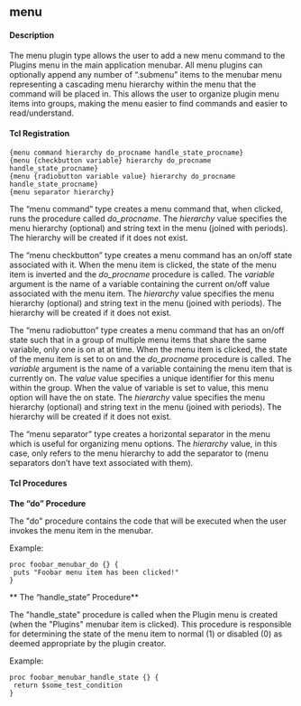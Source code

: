 ## menu

#### Description

The menu plugin type allows the user to add a new menu command to the Plugins menu in the main application menubar.  All menu plugins can optionally append any number of “.submenu” items to the menubar menu representing a cascading menu hierarchy within the menu that the command will be placed in.  This allows the user to organize plugin menu items into groups, making the menu easier to find commands and easier to read/understand.

#### Tcl Registration

	{menu command hierarchy do_procname handle_state_procname}
	{menu {checkbutton variable} hierarchy do_procname handle_state_procname}
	{menu {radiobutton variable value} hierarchy do_procname handle_state_procname}
	{menu separator hierarchy}

The “menu command” type creates a menu command that, when clicked, runs the procedure called _do\_procname_.  The _hierarchy_ value specifies the menu hierarchy (optional) and string text in the menu (joined with periods).  The hierarchy will be created if it does not exist.

The “menu checkbutton” type creates a menu command has an on/off state associated with it.  When the menu item is clicked, the state of the menu item is inverted and the _do\_procname_ procedure is called.  The _variable_ argument is the name of a variable containing the current on/off value associated with the menu item.  The _hierarchy_ value specifies the menu hierarchy (optional) and string text in the menu (joined with periods).  The hierarchy will be created if it does not exist.

The “menu radiobutton” type creates a menu command that has an on/off state such that in a group of multiple menu items that share the same variable, only one is on at at time.  When the menu item is clicked, the state of the menu item is set to on and the _do\_procname_ procedure is called.  The _variable_ argument is the name of a variable containing the menu item that is currently on.  The _value_ value specifies a unique identifier for this menu within the group.  When the value of variable is set to value, this menu option will have the on state.  The _hierarchy_ value specifies the menu hierarchy (optional) and string text in the menu (joined with periods).  The hierarchy will be created if it does not exist.

The “menu separator” type creates a horizontal separator in the menu which is useful for organizing menu options.  The _hierarchy_ value, in this case, only refers to the menu hierarchy to add the separator to (menu separators don’t have text associated with them).

#### Tcl Procedures

**The “do” Procedure**

The "do" procedure contains the code that will be executed when the user invokes the menu item in the menubar.
 
Example:

	proc foobar_menubar_do {} {
	 puts "Foobar menu item has been clicked!"
	}

** The “handle\_state” Procedure**

The "handle\_state" procedure is called when the Plugin menu is created (when the "Plugins" menubar item is clicked).  This procedure is responsible for determining the state of the menu item to normal (1) or disabled (0) as deemed appropriate by the plugin creator.

Example:

	proc foobar_menubar_handle_state {} {
	 return $some_test_condition
	}
